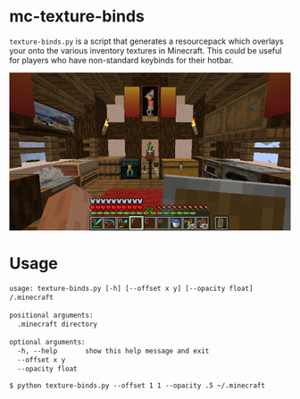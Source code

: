 # mc-texture-binds
`texture-binds.py` is a script that generates a resourcepack which
overlays your onto the various inventory textures in Minecraft. This
could be useful for players who have non-standard keybinds for their
hotbar.

![](screenshots/example1.png)

# Usage
```
usage: texture-binds.py [-h] [--offset x y] [--opacity float] /.minecraft

positional arguments:
  .minecraft directory

optional arguments:
  -h, --help       show this help message and exit
  --offset x y
  --opacity float
```
```
$ python texture-binds.py --offset 1 1 --opacity .5 ~/.minecraft
```
